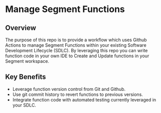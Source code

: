 # Manage Segment Functions

## Overview
The purpose of this repo is to provide a workflow which uses Github Actions to manage Segment Functions within your existing Software Development Lifecycle (SDLC). By leveraging this repo you can write function code in your own IDE to Create and Update functions in your Segment workspace.

## Key Benefits
- Leverage function version control from Git and Github.
- Use git commit history to revert functions to previous versions.
- Integrate function code with automated testing currently leveraged in your SDLC.
